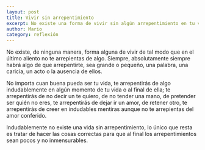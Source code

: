```yaml
---
layout: post
title: Vivir sin arrepentimiento
excerpt: No existe una forma de vivir sin algún arrepentimiento en tu vida.
author: Mario
category: reflexión
---
```


No existe, de ninguna manera, forma alguna de vivir de tal modo que en el último aliento no te arrepientas de algo. Siempre, absolutamente siempre habrá algo de que arrepentirte, sea grande o pequeño, una palabra, una caricia, un acto o la ausencia de ellos.  

No importa cuan buena pueda ser tu vida, te arrepentirás de algo indudablemente en algún momento de tu vida o al final de ella; te arrepentirás de no decir un te quiero, de no tender una mano, de pretender ser quién no eres, te arrepentirás de dejar ir un amor, de retener otro, te arrepentirás de creer en indudables mentiras aunque no te arrepientas del amor conferido.  

Indudablemente no existe una vida sin arrepentimiento, lo único que resta es tratar de hacer las cosas correctas para que al final los arrepentimientos sean pocos y no inmensurables.
